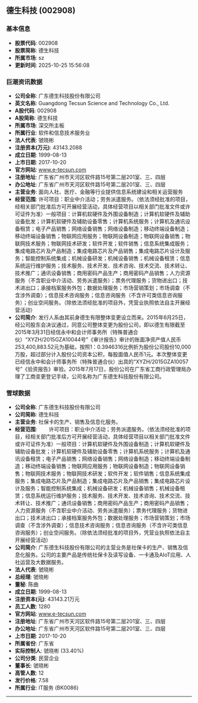 ## 德生科技 (002908)

### 基本信息

- **股票代码**: 002908
- **股票简称**: 德生科技
- **所属市场**: sz
- **更新时间**: 2025-10-25 15:56:08

### 巨潮资讯数据

- **公司全称**: 广东德生科技股份有限公司
- **英文名称**: Guangdong Tecsun Science and Technology Co., Ltd.
- **A股代码**: 002908
- **A股简称**: 德生科技
- **所属市场**: 深交所主板
- **所属行业**: 软件和信息技术服务业
- **法人代表**: 虢晓彬
- **注册资本(万元)**: 43143.2088
- **成立日期**: 1999-08-13
- **上市日期**: 2017-10-20
- **官方网站**: www.e-tecsun.com
- **注册地址**: 广东省广州市天河区软件路15号第二层201室、三、四层
- **办公地址**: 广东省广州市天河区软件路15号第二层201室、三、四层
- **主营业务**: 面向人社、医疗、金融等行业提供信息系统建设和相关运营服务
- **经营范围**: 许可项目：职业中介活动；劳务派遣服务。（依法须经批准的项目，经相关部门批准后方可开展经营活动，具体经营项目以相关部门批准文件或许可证件为准）一般项目：计算机软硬件及外围设备制造；计算机软硬件及辅助设备批发；计算机软硬件及辅助设备零售；计算机系统服务；计算机及通讯设备租赁；电子产品销售；网络设备销售；网络设备制造；移动终端设备制造；移动终端设备销售；物联网应用服务；物联网设备制造；物联网设备销售；物联网技术服务；物联网技术研发；软件开发；软件销售；信息系统集成服务；集成电路芯片及产品制造；集成电路芯片及产品销售；集成电路芯片设计及服务；智能控制系统集成；机械设备研发；机械设备销售；机械设备租赁；信息系统运行维护服务；技术服务、技术开发、技术咨询、技术交流、技术转让、技术推广；通讯设备销售；商用密码产品生产；商用密码产品销售；人力资源服务（不含职业中介活动、劳务派遣服务）；票务代理服务；货物进出口；技术进出口；承接档案服务外包；数据处理服务；市场营销策划；市场调查（不含涉外调查）；信息技术咨询服务；信息咨询服务（不含许可类信息咨询服务）；创业空间服务。（除依法须经批准的项目外，凭营业执照依法自主开展经营活动）
- **公司简介**: 发行人系由其前身德生有限整体变更设立而来。2015年6月25日，经公司股东会决议通过，同意公司整体变更为股份公司，即以德生有限截至2015年3月31日经信永中和会计师事务所（特殊普通合伙）“XYZH/2015GZA10044号”《审计报告》审计的账面净资产值人民币253,400,883.52元为基础，按照1：0.3946316比例折为股份公司股份10,000万股，超过部分计入股份公司资本公积，每股面值人民币1元。本次整体变更已经信永中和会计师事务所（特殊普通合伙）出具的“XYZH/2015GZA10057号”《验资报告》审验。2015年7月17日，股份公司在广东省工商行政管理局办理了工商变更登记手续，公司名称为广东德生科技股份有限公司。

### 雪球数据

- **公司全称**: 广东德生科技股份有限公司
- **公司简称**: 德生科技
- **主营业务**: 社保卡的生产、销售及信息化服务。
- **经营范围**: 　　许可项目：职业中介活动；劳务派遣服务。（依法须经批准的项目，经相关部门批准后方可开展经营活动，具体经营项目以相关部门批准文件或许可证件为准）一般项目：计算机软硬件及外围设备制造；计算机软硬件及辅助设备批发；计算机软硬件及辅助设备零售；计算机系统服务；计算机及通讯设备租赁；电子产品销售；网络设备销售；网络设备制造；移动终端设备制造；移动终端设备销售；物联网应用服务；物联网设备制造；物联网设备销售；物联网技术服务；物联网技术研发；软件开发；软件销售；信息系统集成服务；集成电路芯片及产品制造；集成电路芯片及产品销售；集成电路芯片设计及服务；智能控制系统集成；机械设备研发；机械设备销售；机械设备租赁；信息系统运行维护服务；技术服务、技术开发、技术咨询、技术交流、技术转让、技术推广；通讯设备销售；商用密码产品生产；商用密码产品销售；人力资源服务（不含职业中介活动、劳务派遣服务）；票务代理服务；货物进出口；技术进出口；承接档案服务外包；数据处理服务；市场营销策划；市场调查（不含涉外调查）；信息技术咨询服务；信息咨询服务（不含许可类信息咨询服务）；创业空间服务。（除依法须经批准的项目外，凭营业执照依法自主开展经营活动）
- **公司简介**: 广东德生科技股份有限公司的主营业务是社保卡的生产、销售及信息化服务。公司的主要产品是传统社保卡及读写设备、一卡通及AIoT应用、人社运营及大数据服务。
- **法人代表**: 虢晓彬
- **总经理**: 虢晓彬
- **董秘**: 陈曲
- **成立日期**: 1999-08-13
- **注册资本(元)**: 43143.21万元
- **员工人数**: 1280
- **官方网站**: www.e-tecsun.com
- **注册地址**: 广东省广州市天河区软件路15号第二层201室、三、四层
- **办公地址**: 广东省广州市天河区软件路15号第二层201室、三、四层
- **上市日期**: 2017-10-20
- **所属省份**: 广东省
- **实际控制人**: 虢晓彬 (33.40%)
- **公司分类**: 民营企业
- **董事长**: 虢晓彬
- **高管人数**: 12
- **发行价格**: 7.58
- **所属行业**: IT服务 (BK0086)

---